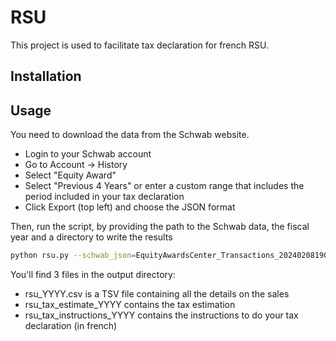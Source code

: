 # RSU

This project is used to facilitate tax declaration for french RSU.

## Installation


## Usage

You need to download the data from the Schwab website.
- Login to your Schwab account
- Go to Account -> History
- Select "Equity Award"
- Select "Previous 4 Years" or enter a custom range that includes the period included in your tax declaration
- Click Export (top left) and choose the JSON format

Then, run the script, by providing the path to the Schwab data, the fiscal year and a directory to write the results
```bash
python rsu.py --schwab_json=EquityAwardsCenter_Transactions_20240208190934.json --year=2023 --output_dir=.
```

You'll find 3 files in the output directory:
- rsu_YYYY.csv is a TSV file containing all the details on the sales
- rsu_tax_estimate_YYYY contains the tax estimation
- rsu_tax_instructions_YYYY contains the instructions to do your tax declaration (in french)

